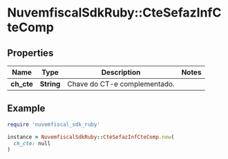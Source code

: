 # NuvemfiscalSdkRuby::CteSefazInfCteComp

## Properties

| Name | Type | Description | Notes |
| ---- | ---- | ----------- | ----- |
| **ch_cte** | **String** | Chave do CT-e complementado. |  |

## Example

```ruby
require 'nuvemfiscal_sdk_ruby'

instance = NuvemfiscalSdkRuby::CteSefazInfCteComp.new(
  ch_cte: null
)
```

